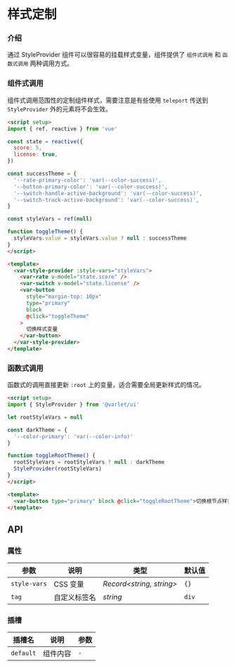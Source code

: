 # 样式定制

### 介绍

通过 StyleProvider 组件可以很容易的挂载样式变量，组件提供了 `组件式调用` 和 `函数式调用` 两种调用方式。

### 组件式调用

组件式调用范围性的定制组件样式，需要注意是有些使用 `teleport` 传送到  `StyleProvider` 外的元素将不会生效。

```html
<script setup>
import { ref, reactive } from 'vue'

const state = reactive({
  score: 5,
  license: true,
})

const successTheme = {
  '--rate-primary-color': 'var(--color-success)',
  '--button-primary-color': 'var(--color-success)',
  '--switch-handle-active-background': 'var(--color-success)',
  '--switch-track-active-background': 'var(--color-success)',
}

const styleVars = ref(null)

function toggleTheme() {
  styleVars.value = styleVars.value ? null : successTheme
}
</script>

<template>
  <var-style-provider :style-vars="styleVars">
    <var-rate v-model="state.score" />
    <var-switch v-model="state.license" />
    <var-button
      style="margin-top: 10px"
      type="primary"
      block
      @click="toggleTheme"
    >
      切换样式变量
    </var-button>
  </var-style-provider>
</template>
```

### 函数式调用

函数式的调用直接更新 `:root` 上的变量，适合需要全局更新样式的情况。

```html
<script setup>
import { StyleProvider } from '@varlet/ui'

let rootStyleVars = null

const darkTheme = {
  '--color-primary': 'var(--color-info)'
}

function toggleRootTheme() {
  rootStyleVars = rootStyleVars ? null : darkTheme
  StyleProvider(rootStyleVars)
}
</script>

<template>
  <var-button type="primary" block @click="toggleRootTheme">切换根节点样式变量</var-button>
</template>
```

## API

### 属性

| 参数         | 说明   | 类型                     | 默认值 | 
|--------------|---------------|--------------------------|---------| 
| `style-vars` | CSS 变量 | _Record<string, string>_ | `{}`    |
| `tag`        | 自定义标签名      | _string_                 | `div`   |

### 插槽

| 插槽名 | 说明 | 参数 |
| --- | --- | --- |
| `default` | 组件内容 | `-` |